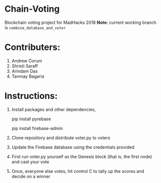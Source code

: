# Chain-Voting
Blockchain voting project for MadHacks 2018
**Note**: current working branch is `combine_database_and_voter`


# Contributers:
1. Andrew Corum
2. Shristi Saraff
3. Arindam Das
4. Tanmay Bagaria

# Instructions:
1. Install packages and other dependencies,

   pip install pyrebase
             
   pip install firebase-admin
             
2. Clone repository and distribute voter.py to voters

3. Update the Firebase database using the credentials provided

4. First run voter.py yourself as the Genesis block (that is, the first node) and cast your vote

5. Once, everyone else votes, hit control C to tally up the scores and decide on a winner
             
